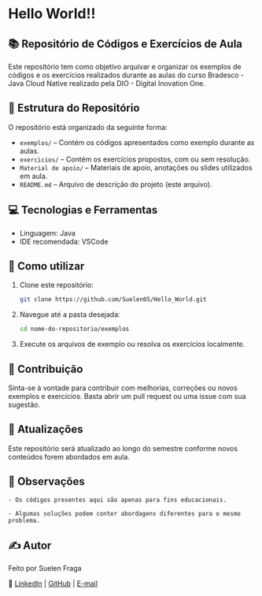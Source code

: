 # Hello World!!

## 📚 Repositório de Códigos e Exercícios de Aula

Este repositório tem como objetivo arquivar e organizar os exemplos de códigos e os exercícios realizados durante as aulas do curso Bradesco - Java Cloud Native realizado pela DIO - Digital Inovation One.

## 📁 Estrutura do Repositório

O repositório está organizado da seguinte forma:

- `exemplos/` – Contém os códigos apresentados como exemplo durante as aulas.
- `exercicios/` – Contém os exercícios propostos, com ou sem resolução.
- `Material de apoio/` – Materiais de apoio, anotações ou slides utilizados em aula.
- `README.md` – Arquivo de descrição do projeto (este arquivo).

## 💻 Tecnologias e Ferramentas

- Linguagem:  Java
- IDE recomendada: VSCode
<!-- - Outros: [Bibliotecas, frameworks ou ferramentas específicas, se houver] -->

## 🚀 Como utilizar

1. Clone este repositório:
   ```bash
   git clone https://github.com/Suelen05/Hello_World.git

2. Navegue até a pasta desejada:
    ```bash
   cd nome-do-repositorio/exemplos

3. Execute os arquivos de exemplo ou resolva os exercícios localmente.

## 📝 Contribuição
Sinta-se à vontade para contribuir com melhorias, correções ou novos exemplos e exercícios. Basta abrir um pull request ou uma issue com sua sugestão.

## 📅 Atualizações
Este repositório será atualizado ao longo do semestre conforme novos conteúdos forem abordados em aula.

## 📌 Observações

    - Os códigos presentes aqui são apenas para fins educacionais.

    - Algumas soluções podem conter abordagens diferentes para o mesmo problema.

## ✍️ Autor
Feito por Suelen Fraga

🔗 [LinkedIn](https://www.linkedin.com/in/suelen05/) | [GitHub](https://github.com/Suelen05) |
[E-mail](suelen05@edu.unisinos.br)
